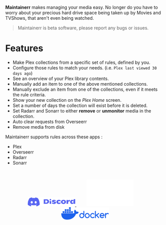 **Maintainerr** makes managing your media easy. No longer do you have to worry about your precious hard drive space being taken up by Movies and TVShows, that aren't even being watched.

> Maintainerr is beta software, please report any bugs or issues.

# Features
- Make Plex collections from a specific set of rules, defined by you.
- Configure those rules to match your needs. (i.e. `Plex last viewed 30 days ago`)
- See an overview of your Plex library contents.
- Manually add an item to one of the above mentioned collections.
- Manually exclude an item from one of the collections, even if it meets the rule criteria.
- Show your new collection on the *Plex Home* screen.
- Set a number of days the collection will exist before it is deleted.
- Set Radarr and Sonarr to either **remove** or **unmonitor** media in the collection.
- Auto clear requests from Overseerr
- Remove media from disk

Maintainerr supports rules across these apps :

- Plex
- Overseerr
- Radarr
- Sonarr

<br>
<p align="center">
<a href="https://discord.gg/WP4ZW2QYwk" target="_blank"><img src=/images/discord_icon.svg width=150> </a> &nbsp &nbsp &nbsp &nbsp <a href="https://github.com/jorenn92/Maintainerr" target="_blank"><img src=/images/GitHub-Logo.png width=150></a>&nbsp &nbsp &nbsp &nbsp <a href="https://hub.docker.com/r/jorenn92/maintainerr" target="_blank"><img src=/images/docker_icon.svg width=150>
</p>